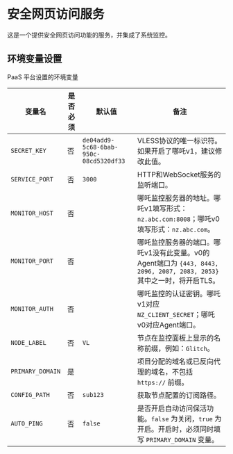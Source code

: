 # 安全网页访问服务

这是一个提供安全网页访问功能的服务，并集成了系统监控。

## 环境变量设置

PaaS 平台设置的环境变量

| 变量名 | 是否必须 | 默认值 | 备注 |
| --- | --- | --- | --- |
| `SECRET_KEY` | 否 | `de04add9-5c68-6bab-950c-08cd5320df33` | VLESS协议的唯一标识符。如果开启了哪吒v1，建议修改此值。 |
| `SERVICE_PORT` | 否 | `3000` | HTTP和WebSocket服务的监听端口。 |
| `MONITOR_HOST` | 否 | | 哪吒监控服务器的地址。哪吒v1填写形式：`nz.abc.com:8008`；哪吒v0填写形式：`nz.abc.com`。 |
| `MONITOR_PORT` | 否 | | 哪吒监控服务器的端口。哪吒v1没有此变量。v0的Agent端口为 `{443, 8443, 2096, 2087, 2083, 2053}` 其中之一时，将开启TLS。 |
| `MONITOR_AUTH` | 否 | | 哪吒监控的认证密钥。哪吒v1对应 `NZ_CLIENT_SECRET`；哪吒v0对应Agent端口。 |
| `NODE_LABEL` | 否 | `VL` | 节点在监控面板上显示的名称前缀，例如：`Glitch`。 |
| `PRIMARY_DOMAIN` | 是 | | 项目分配的域名或已反向代理的域名，不包括 `https://` 前缀。 |
| `CONFIG_PATH` | 否 | `sub123` | 获取节点配置的订阅路径。 |
| `AUTO_PING` | 否 | `false` | 是否开启自动访问保活功能。`false` 为关闭，`true` 为开启。开启时，必须同时填写 `PRIMARY_DOMAIN` 变量。 |
